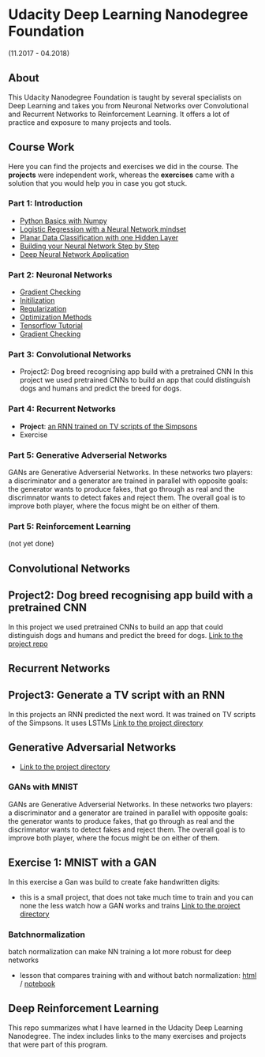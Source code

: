 # Udacity Deep Learning Nanodegree Foundation
(11.2017 - 04.2018)

## About
This Udacity Nanodegree Foundation is taught by several specialists on Deep Learning and takes you from Neuronal Networks over Convolutional and Recurrent Networks to Reinforcement Learning. It offers a lot of practice and exposure to many projects and tools.

## Course Work
Here you can find the projects and exercises we did in the course. The **projects** were independent work, whereas the **exercises** came with a solution that you would help you in case you got stuck.

### Part 1: Introduction
- [Python Basics with Numpy](C1_NeuronalNetworks/w2_Python+Basics+With+Numpy+v3.html)
- [Logistic Regression with a Neural Network mindset](C1_NeuronalNetworks/w2_Logistic+Regression+with+a+Neural+Network+mindset+v3.html)
- [Planar Data Classification with one Hidden Layer](C1_NeuronalNetworks/w3_Planar+data+classification+with+one+hidden+layer+v4.html)
- [Building your Neural Network Step by Step](C1_NeuronalNetworks/w4_Building+your+Deep+Neural+Network+-+Step+by+Step+v5.html)
- [Deep Neural Network Application](C1_NeuronalNetworks/w4_Deep+Neural+Network+-+Application+v3.html)

### Part 2: Neuronal Networks
- [Gradient Checking](C2_ModelTuning/w1_Gradient+Checking+v1.html)
- [Initilization](C2_ModelTuning/w1_Initilization.html)
- [Regularization](C2_ModelTuning/w1_Regularization.html)
- [Optimization Methods](C2_ModelTuning/w2_Optimization+methods.html)
- [Tensorflow Tutorial](C2_ModelTuning/w3_Tensorflow+Tutorial.html)
- [Gradient Checking](C2_ModelTuning/w1_Gradient+Checking+v1.html)

### Part 3: Convolutional Networks
- Project2: Dog breed recognising app build with a pretrained CNN In this project we used pretrained CNNs to build an app that could distinguish dogs and humans and predict the breed for dogs.

### Part 4: Recurrent Networks
- **Project**: [an RNN trained on TV scripts of the Simpsons](RNNs/tv_script_rnn)
- Exercise


### Part 5: Generative Adverserial Networks
GANs are Generative Adverserial Networks. In these networks two players: a discriminator and a generator are trained in parallel with opposite goals: the generator wants to produce fakes, that go through as real and the discrimnator wants to detect fakes and reject them. The overall goal is to improve both player, where the focus might be on either of them.

### Part 5: Reinforcement Learning
(not yet done)


## Convolutional Networks
## Project2: Dog breed recognising app build with a pretrained CNN
In this project we used pretrained CNNs to build an app that could distinguish dogs and humans and predict the breed for dogs.
[Link to the project repo](https://github.com/sabinem/udacity-deeplearning-dog-project)

## Recurrent Networks
## Project3: Generate a TV script with an RNN
In this projects an RNN predicted the next word. It was trained on TV scripts of the Simpsons.
It uses LSTMs
[Link to the project directory](RNNs/tv_script_rnn)

## Generative Adversarial Networks
- [Link to the project directory](GANs/gan_mnist)

### GANs with MNIST
GANs are Generative Adverserial Networks. In these networks two players: a discriminator and a generator are trained in parallel with opposite goals: the generator wants to produce fakes, that go through as real and the discrimnator wants to detect fakes and reject them. The overall goal is to improve both player, where the focus might be on either of them.

## Exercise 1: MNIST with a GAN
In this exercise a Gan was build to create fake handwritten digits:
- this is a small project, that does not take much time to train and you can none the less watch how a GAN works and trains
[Link to the project directory](GANs/gan_mnist)

### Batchnormalization
batch normalization can make NN training a lot more robust for deep networks
- lesson that compares training with and without batch normalization: [html](Batch_Normalization_Lesson.html) / [notebook](https://github.com/sabinem/udacity_DL/blob/master/batch_normalization/README.md)

## Deep Reinforcement Learning

This repo summarizes what I have learned in the Udacity Deep Learning Nanodegree. The index includes links to the many exercises and projects that were part of this program.
